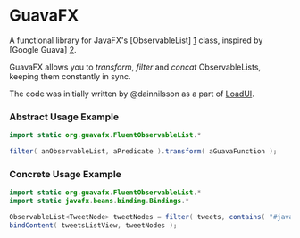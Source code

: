 GuavaFX
=======

A functional library for JavaFX's [ObservableList] [1] class, inspired by [Google Guava] [2].

GuavaFX allows you to _transform_, _filter_ and _concat_ ObservableLists, keeping them constantly in sync.

The code was initially written by @dainnilsson as a part of [LoadUI][3].

### Abstract Usage Example
```java
import static org.guavafx.FluentObservableList.*

filter( anObservableList, aPredicate ).transform( aGuavaFunction );
```

### Concrete Usage Example
```java
import static org.guavafx.FluentObservableList.*
import static javafx.beans.binding.Bindings.*

ObservableList<TweetNode> tweetNodes = filter( tweets, contains( "#javafx" ) ).transform( toTweetNode );
bindContent( tweetsListView, tweetNodes );
```


[1]: http://docs.oracle.com/javafx/2/api/javafx/collections/ObservableList.html        "Observable List JavaDoc"
[2]: https://code.google.com/p/guava-libraries/        "Google Guava home"
[3]: https://github.com/SmartBear/loadui        "LoadUI project at Github"
